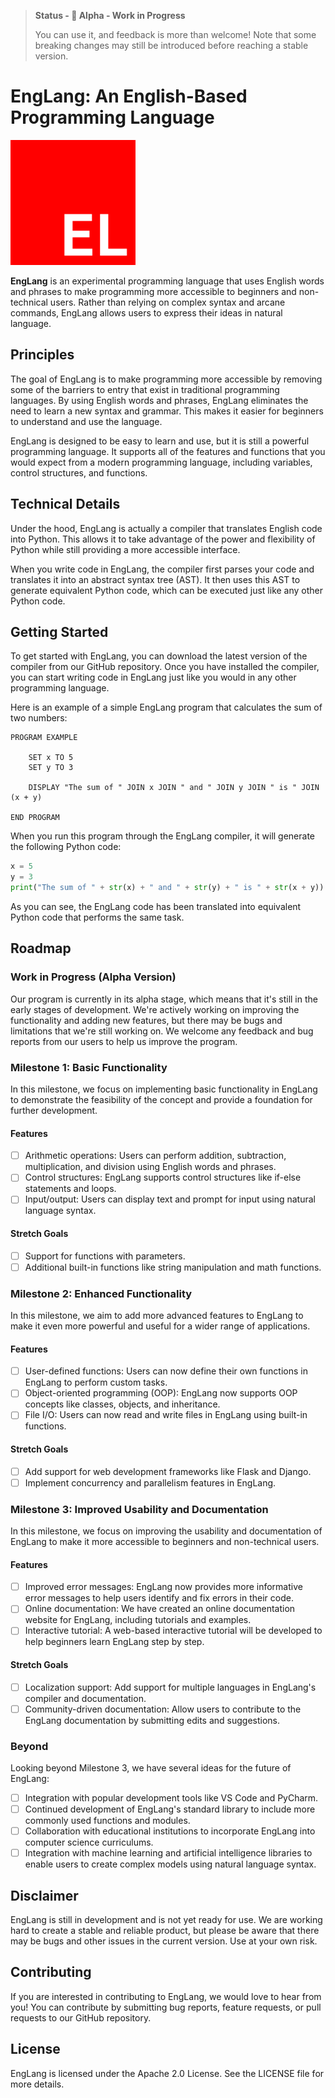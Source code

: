 > **Status - 🚧 Alpha - Work in Progress**
>
> You can use it, and feedback is more than welcome! Note that some breaking changes may still be introduced before reaching a stable version.

# EngLang: An English-Based Programming Language

<a href="https://github.com/MostlyWhat/EngLang">
  <img src="assets/logo.png" alt="Logo" width="200" height="200"></img>
</a>

**EngLang** is an experimental programming language that uses English words and phrases to make programming more accessible to beginners and non-technical users. Rather than relying on complex syntax and arcane commands, EngLang allows users to express their ideas in natural language.

## Principles

The goal of EngLang is to make programming more accessible by removing some of the barriers to entry that exist in traditional programming languages. By using English words and phrases, EngLang eliminates the need to learn a new syntax and grammar. This makes it easier for beginners to understand and use the language.

EngLang is designed to be easy to learn and use, but it is still a powerful programming language. It supports all of the features and functions that you would expect from a modern programming language, including variables, control structures, and functions.

## Technical Details

Under the hood, EngLang is actually a compiler that translates English code into Python. This allows it to take advantage of the power and flexibility of Python while still providing a more accessible interface.

When you write code in EngLang, the compiler first parses your code and translates it into an abstract syntax tree (AST). It then uses this AST to generate equivalent Python code, which can be executed just like any other Python code.

## Getting Started

To get started with EngLang, you can download the latest version of the compiler from our GitHub repository. Once you have installed the compiler, you can start writing code in EngLang just like you would in any other programming language.

Here is an example of a simple EngLang program that calculates the sum of two numbers:

```EngLang
PROGRAM EXAMPLE

    SET x TO 5
    SET y TO 3

    DISPLAY "The sum of " JOIN x JOIN " and " JOIN y JOIN " is " JOIN (x + y)

END PROGRAM
```

When you run this program through the EngLang compiler, it will generate the following Python code:

```python
x = 5
y = 3
print("The sum of " + str(x) + " and " + str(y) + " is " + str(x + y))
```

As you can see, the EngLang code has been translated into equivalent Python code that performs the same task.

## Roadmap

### Work in Progress (Alpha Version)

Our program is currently in its alpha stage, which means that it's still in the early stages of development. We're actively working on improving the functionality and adding new features, but there may be bugs and limitations that we're still working on. We welcome any feedback and bug reports from our users to help us improve the program.

### Milestone 1: Basic Functionality

In this milestone, we focus on implementing basic functionality in EngLang to demonstrate the feasibility of the concept and provide a foundation for further development.

#### Features

- [ ] Arithmetic operations: Users can perform addition, subtraction, multiplication, and division using English words and phrases.
- [ ] Control structures: EngLang supports control structures like if-else statements and loops.
- [ ] Input/output: Users can display text and prompt for input using natural language syntax.

#### Stretch Goals

- [ ] Support for functions with parameters.
- [ ] Additional built-in functions like string manipulation and math functions.

### Milestone 2: Enhanced Functionality

In this milestone, we aim to add more advanced features to EngLang to make it even more powerful and useful for a wider range of applications.

#### Features

- [ ] User-defined functions: Users can now define their own functions in EngLang to perform custom tasks.
- [ ] Object-oriented programming (OOP): EngLang now supports OOP concepts like classes, objects, and inheritance.
- [ ] File I/O: Users can now read and write files in EngLang using built-in functions.

#### Stretch Goals

- [ ] Add support for web development frameworks like Flask and Django.
- [ ] Implement concurrency and parallelism features in EngLang.

### Milestone 3: Improved Usability and Documentation

In this milestone, we focus on improving the usability and documentation of EngLang to make it more accessible to beginners and non-technical users.

#### Features

- [ ] Improved error messages: EngLang now provides more informative error messages to help users identify and fix errors in their code.
- [ ] Online documentation: We have created an online documentation website for EngLang, including tutorials and examples.
- [ ] Interactive tutorial: A web-based interactive tutorial will be developed to help beginners learn EngLang step by step.

#### Stretch Goals

- [ ] Localization support: Add support for multiple languages in EngLang's compiler and documentation.
- [ ] Community-driven documentation: Allow users to contribute to the EngLang documentation by submitting edits and suggestions.

### Beyond

Looking beyond Milestone 3, we have several ideas for the future of EngLang:

- [ ] Integration with popular development tools like VS Code and PyCharm.
- [ ] Continued development of EngLang's standard library to include more commonly used functions and modules.
- [ ] Collaboration with educational institutions to incorporate EngLang into computer science curriculums.
- [ ] Integration with machine learning and artificial intelligence libraries to enable users to create complex models using natural language syntax.

## Disclaimer

EngLang is still in development and is not yet ready for use. We are working hard to create a stable and reliable product, but please be aware that there may be bugs and other issues in the current version. Use at your own risk.

## Contributing

If you are interested in contributing to EngLang, we would love to hear from you! You can contribute by submitting bug reports, feature requests, or pull requests to our GitHub repository.

## License

EngLang is licensed under the Apache 2.0 License. See the LICENSE file for more details.
